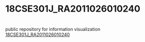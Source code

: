 # 18CSE301J_RA2011026010240
# 
public repository for information visualization
<a href="https://allenben18.github.io/18CSE301J_RA2011026010240"/>18CSE301J_RA2011026010240 </a>
